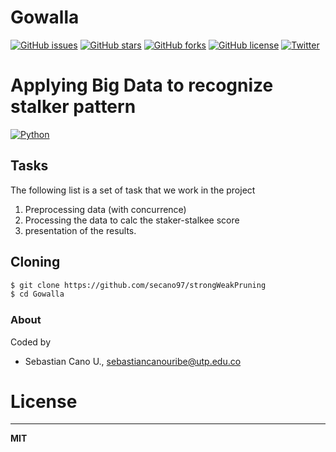 # Gowalla

[![GitHub issues](https://img.shields.io/github/issues/h3ct0rjs/cliente-servidor.svg)](https://github.com/secano97/strongWeakPruning)
[![GitHub stars](https://img.shields.io/github/stars/h3ct0rjs/cliente-servidor.svg)](https://github.com/secano97/strongWeakPruning)
[![GitHub forks](https://img.shields.io/github/forks/h3ct0rjs/cliente-servidor.svg)](https://github.com/secano97/strongWeakPruning)
[![GitHub license](https://img.shields.io/github/license/h3ct0rjs/cliente-servidor.svg)](https://github.com/secano97/strongWeakPruning)
[![Twitter](https://img.shields.io/twitter/url/https/github.com/h3ct0rjs/cliente-servidor.svg?style=social)](https://github.com/secano97/strongWeakPruning)

# Applying Big Data to recognize stalker pattern 
[![Python](https://www.python.org/static/community_logos/python-powered-w-100x40.png)](https://www.python.org/)

## Tasks
The following list is a set of task that we work in the project

1) Preprocessing data (with concurrence)
2) Processing the data to calc the staker-stalkee score
3) presentation of the results. 

## Cloning
```bash
$ git clone https://github.com/secano97/strongWeakPruning
$ cd Gowalla
```
### About 
Coded by
* Sebastian Cano U., sebastiancanouribe@utp.edu.co

# License
----
**MIT**
